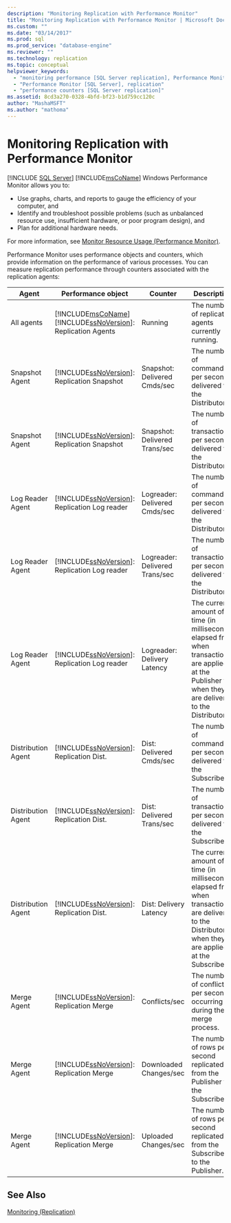 ```yaml
---
description: "Monitoring Replication with Performance Monitor"
title: "Monitoring Replication with Performance Monitor | Microsoft Docs"
ms.custom: ""
ms.date: "03/14/2017"
ms.prod: sql
ms.prod_service: "database-engine"
ms.reviewer: ""
ms.technology: replication
ms.topic: conceptual
helpviewer_keywords: 
  - "monitoring performance [SQL Server replication], Performance Monitor"
  - "Performance Monitor [SQL Server], replication"
  - "performance counters [SQL Server replication]"
ms.assetid: 8cd3a270-0328-4bfd-bf23-b1d759cc120c
author: "MashaMSFT"
ms.author: "mathoma"
---
```

# Monitoring Replication with Performance Monitor
[!INCLUDE [SQL Server](../../../includes/applies-to-version/sqlserver.md)]
  [!INCLUDE[msCoName](../../../includes/msconame-md.md)] Windows Performance Monitor allows you to:
- Use graphs, charts, and reports to gauge the efficiency of your computer, and 
- Identify and troubleshoot possible problems (such as unbalanced resource use, insufficient hardware, or poor program design), and 
- Plan for additional hardware needs. 

For more information, see [Monitor Resource Usage &#40;Performance Monitor&#41;](../../../relational-databases/performance-monitor/monitor-resource-usage-system-monitor.md).  
  
 Performance Monitor uses performance objects and counters, which provide information on the performance of various processes. You can measure replication performance through counters associated with the replication agents:  
  
|Agent|Performance object|Counter|Description|  
|-----------|------------------------|-------------|-----------------|  
|All agents|[!INCLUDE[msCoName](../../../includes/msconame-md.md)] [!INCLUDE[ssNoVersion](../../../includes/ssnoversion-md.md)]: Replication Agents|Running|The number of replication agents currently running.|  
|Snapshot Agent|[!INCLUDE[ssNoVersion](../../../includes/ssnoversion-md.md)]: Replication Snapshot|Snapshot: Delivered Cmds/sec|The number of commands per second delivered to the Distributor.|  
|Snapshot Agent|[!INCLUDE[ssNoVersion](../../../includes/ssnoversion-md.md)]: Replication Snapshot|Snapshot: Delivered Trans/sec|The number of transactions per second delivered to the Distributor.|  
|Log Reader Agent|[!INCLUDE[ssNoVersion](../../../includes/ssnoversion-md.md)]: Replication Log reader|Logreader: Delivered Cmds/sec|The number of commands per second delivered to the Distributor.|  
|Log Reader Agent|[!INCLUDE[ssNoVersion](../../../includes/ssnoversion-md.md)]: Replication Log reader|Logreader: Delivered Trans/sec|The number of transactions per second delivered to the Distributor.|  
|Log Reader Agent|[!INCLUDE[ssNoVersion](../../../includes/ssnoversion-md.md)]: Replication Log reader|Logreader: Delivery Latency|The current amount of time (in milliseconds) elapsed from when transactions are applied at the Publisher to when they are delivered to the Distributor.|  
|Distribution Agent|[!INCLUDE[ssNoVersion](../../../includes/ssnoversion-md.md)]: Replication Dist.|Dist: Delivered Cmds/sec|The number of commands per second delivered to the Subscriber.|  
|Distribution Agent|[!INCLUDE[ssNoVersion](../../../includes/ssnoversion-md.md)]: Replication Dist.|Dist: Delivered Trans/sec|The number of transactions per second delivered to the Subscriber.|  
|Distribution Agent|[!INCLUDE[ssNoVersion](../../../includes/ssnoversion-md.md)]: Replication Dist.|Dist: Delivery Latency|The current amount of time (in milliseconds) elapsed from when transactions are delivered to the Distributor to when they are applied at the Subscriber.|  
|Merge Agent|[!INCLUDE[ssNoVersion](../../../includes/ssnoversion-md.md)]: Replication Merge|Conflicts/sec|The number of conflicts per second occurring during the merge process.|  
|Merge Agent|[!INCLUDE[ssNoVersion](../../../includes/ssnoversion-md.md)]: Replication Merge|Downloaded Changes/sec|The number of rows per second replicated from the Publisher to the Subscriber.|  
|Merge Agent|[!INCLUDE[ssNoVersion](../../../includes/ssnoversion-md.md)]: Replication Merge|Uploaded Changes/sec|The number of rows per second replicated from the Subscriber to the Publisher.|  
  
## See Also  
 [Monitoring &#40;Replication&#41;](../../../relational-databases/replication/monitor/monitoring-replication.md)  
  
  

